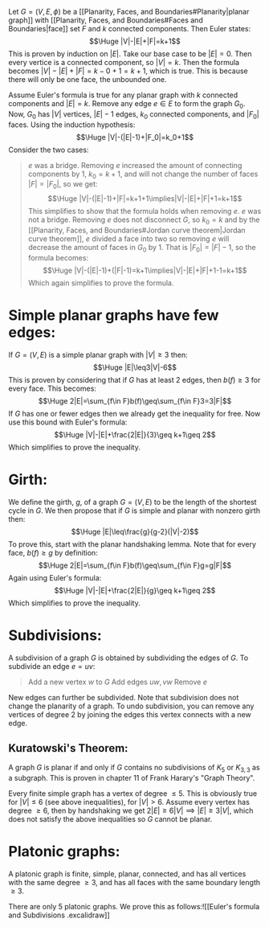 Let $G=(V,E,\phi)$ be a [[Planarity, Faces, and Boundaries#Planarity|planar graph]] with [[Planarity, Faces, and Boundaries#Faces and Boundaries|face]] set $F$ and $k$ connected components. Then Euler states:$$\Huge |V|-|E|+|F|=k+1$$This is proven by induction on $|E|$. Take our base case to be $|E|=0$. Then every vertice is a connected component, so $|V|=k$. Then the formula becomes $|V|-|E|+|F|=k-0+1=k+1$, which is true. This is because there will only be one face, the unbounded one.

Assume Euler's formula is true for any planar graph with $k$ connected components and $|E|=k$. Remove any edge $e\in E$ to form the graph $G_0$. Now, $G_0$ has $|V|$ vertices, $|E|-1$ edges, $k_0$ connected components, and $|F_0|$ faces. Using the induction hypothesis:$$\Huge |V|-(|E|-1)+|F_0|=k_0+1$$Consider the two cases:
>$e$ was a bridge. Removing $e$ increased the amount of connecting components by $1$, $k_0=k+1$, and will not change the number of faces $|F|=|F_0|$, so we get:$$\Huge |V|-(|E|-1)+|F|=k+1+1\implies|V|-|E|+|F|+1=k+1$$This simplifies to show that the formula holds when removing $e$.
>$e$ was not a bridge. Removing $e$ does not disconnect $G$, so $k_0=k$ and by the [[Planarity, Faces, and Boundaries#Jordan curve theorem|Jordan curve theorem]], $e$ divided a face into two so removing $e$ will decrease the amount of faces in $G_0$ by $1$. That is $|F_0|=|F|-1$, so the formula becomes:$$\Huge |V|-(|E|-1)+(|F|-1)=k+1\implies|V|-|E|+|F|+1-1=k+1$$Which again simplifies to prove the formula.

# Simple planar graphs have few edges:

If $G=(V,E)$ is a simple planar graph with $|V|\geq 3$ then:$$\Huge |E|\leq3|V|-6$$This is proven by considering that if $G$ has at least $2$ edges, then $b(f)\geq 3$ for every face. This becomes:$$\Huge 2|E|=\sum_{f\in F}b(f)\geq\sum_{f\in F}3=3|F|$$If $G$ has one or fewer edges then we already get the inequality for free. Now use this bound with Euler's formula:$$\Huge |V|-|E|+\frac{2|E|}{3}\geq k+1\geq 2$$Which simplifies to prove the inequality.

# Girth:

We define the girth, $g$, of a graph $G=(V,E)$ to be the length of the shortest cycle in $G$. We then propose that if $G$ is simple and planar with nonzero girth then:$$\Huge |E|\leq\frac{g}{g-2}(|V|-2)$$To prove this, start with the planar handshaking lemma. Note that for every face, $b(f)\geq g$ by definition:$$\Huge 2|E|=\sum_{f\in F}b(f)\geq\sum_{f\in F}g=g|F|$$Again using Euler's formula:$$\Huge |V|-|E|+\frac{2|E|}{g}\geq k+1\geq 2$$Which simplifies to prove the inequality.

# Subdivisions:

A subdivision of a graph $G$ is obtained by subdividing the edges of $G$. To subdivide an edge $e=uv$:
> Add a new vertex $w$ to $G$
> Add edges $uw, vw$
> Remove $e$

New edges can further be subdivided. Note that subdivision does not change the planarity of a graph. To undo subdivision, you can remove any vertices of degree $2$ by joining the edges this vertex connects with a new edge.

## Kuratowski's Theorem:
A graph $G$ is planar if and only if $G$ contains no subdivisions of $K_5$ or $K_{3,3}$ as a subgraph. This is proven in chapter $11$ of Frank Harary's "Graph Theory".

Every finite simple graph has a vertex of degree $\leq 5$. This is obviously true for $|V|\leq 6$ (see above inequalities), for $|V|>6$. Assume every vertex has degree $\geq 6$, then by handshaking we get $2|E|\geq 6|V|\implies|E|\geq 3|V|$, which does not satisfy the above inequalities so $G$ cannot be planar.

# Platonic graphs:

A platonic graph is finite, simple, planar, connected, and has all vertices with the same degree $\geq3$, and has all faces with the same boundary length $\geq3$.

There are only $5$ platonic graphs. We prove this as follows:![[Euler's formula and Subdivisions .excalidraw]]